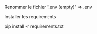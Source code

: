 Renommer le fichier ".env (empty)" => .env

Installer les requirements


pip install -r requirements.txt

